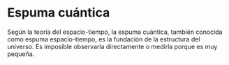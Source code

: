 # Espuma cuántica

Según la teoría del espacio-tiempo, la espuma cuántica, también conocida como
espuma espacio-tiempo, es la fundación de la estructura del universo. Es
imposible observarla directamente o medirla porque es muy pequeña.
